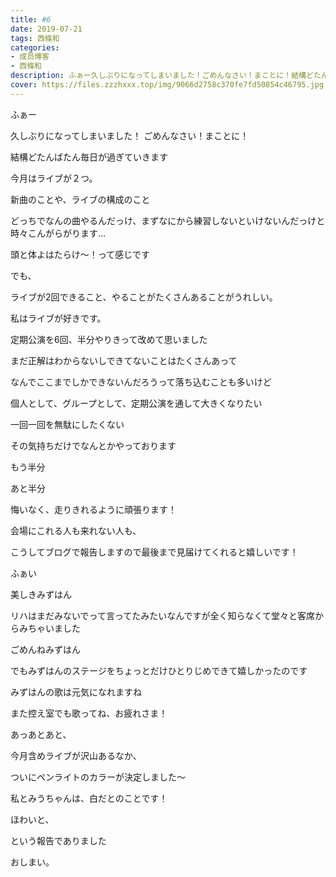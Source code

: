 ```yaml
---
title: #6
date: 2019-07-21
tags: 西條和
categories: 
- 成员博客
- 西條和
description: ふぁー久しぶりになってしまいました！ごめんなさい！まことに！結構どたんばたん毎日が過ぎていきます...
cover: https://files.zzzhxxx.top/img/9066d2758c370fe7fd50854c46795.jpg 
---
```















ふぁー













久しぶりになってしまいました！
ごめんなさい！まことに！












結構どたんばたん毎日が過ぎていきます


















今月はライブが２つ。











新曲のことや、ライブの構成のこと











どっちでなんの曲やるんだっけ、まずなにから練習しないといけないんだっけと時々こんがらがります…












頭と体よはたらけ〜！って感じです












でも、


ライブが2回できること、やることがたくさんあることがうれしい。














私はライブが好きです。












定期公演を6回、半分やりきって改めて思いました













まだ正解はわからないしできてないことはたくさんあって

なんでここまでしかできないんだろうって落ち込むことも多いけど











個人として、グループとして、定期公演を通して大きくなりたい


一回一回を無駄にしたくない









その気持ちだけでなんとかやっております













もう半分




あと半分














悔いなく、走りきれるように頑張ります！












会場にこれる人も来れない人も、

こうしてブログで報告しますので最後まで見届けてくれると嬉しいです！






















ふぁい












美しきみずはん












リハはまだみないでって言ってたみたいなんですが全く知らなくて堂々と客席からみちゃいました

ごめんねみずはん








でもみずはんのステージをちょっとだけひとりじめできて嬉しかったのです











みずはんの歌は元気になれますね
















また控え室でも歌ってね、お疲れさま！
















あっあとあと、











今月含めライブが沢山あるなか、




ついにペンライトのカラーが決定しました〜












私とみうちゃんは、白だとのことです！











ほわいと、











という報告でありました

















おしまい。


